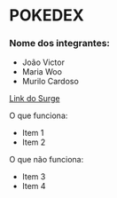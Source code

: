 # POKEDEX

### Nome dos integrantes: 
- João Victor
- Maria Woo
- Murilo Cardoso
 
[Link do Surge](pokedexxx-4.surge.sh)


O que funciona:
- Item 1
- Item 2

O que não funciona: 
- Item 3
- Item 4

